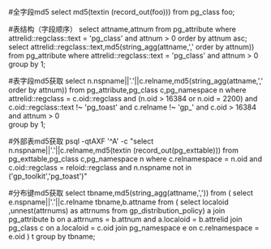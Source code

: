 #全字段md5
select md5(textin (record_out(foo))) from pg_class foo;

#表结构（字段顺序）
select attname,attnum from pg_attribute where attrelid::regclass::text = 'pg_class' and attnum > 0 order by attnum asc;
select attrelid::regclass::text,md5(string_agg(attname,',' order by attnum)) from pg_attribute where attrelid::regclass::text = 'pg_class' and attnum > 0 group by 1;

#表字段md5获取
select n.nspname||'.'||c.relname,md5(string_agg(attname,',' order by attnum)) 
from pg_attribute,pg_class c,pg_namespace n 
where attrelid::regclass = c.oid::regclass and (n.oid > 16384 or n.oid = 2200) 
		and c.oid::regclass::text !~ 'pg_toast' 
		and c.relname !~ 'gp_' 
		and c.oid > 16384 
		and attnum > 0  
group by 1;


#外部表md5获取
psql -qtAXF '^A' -c "select n.nspname||'.'||c.relname,md5(textin (record_out(pg_exttable)))
					 from pg_exttable,pg_class c,pg_namespace n
					 where c.relnamespace = n.oid 
					 		and c.oid::regclass = reloid::regclass 
					 		and n.nspname not in ('gp_toolkit','pg_toast')"

#分布键md5获取
select
        tbname,md5(string_agg(attname,','))
from
(
        select
                e.nspname||'.'||c.relname tbname,b.attname
        from ( select localoid ,unnest(attrnums) as attrnums from gp_distribution_policy) a
        join pg_attribute b on a.attrnums = b.attnum and a.localoid = b.attrelid
        join pg_class c on a.localoid = c.oid
        join pg_namespace e on c.relnamespace = e.oid
) t
group by tbname;